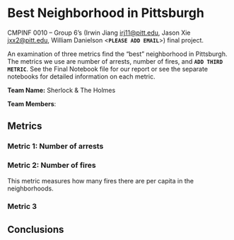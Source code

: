 # Best Neighborhood in Pittsburgh

CMPINF 0010 – Group 6’s (Irwin Jiang <irj11@pitt.edu>, Jason Xie <jxx2@pitt.edu>, William Danielson <**`PLEASE ADD EMAIL`**>) final project.

An examination of three metrics find the “best” neighborhood in Pittsburgh. The metrics we use are number of arrests, number of fires, and **`ADD THIRD METRIC`**. See the Final Notebook file for our report or see the separate notebooks for detailed information on each metric.

**Team Name:** Sherlock & The Holmes

**Team Members**:



## Metrics

### Metric 1: Number of arrests

### Metric 2: Number of fires

This metric measures how many fires there are per capita in the neighborhoods.

### Metric 3

## Conclusions
